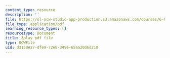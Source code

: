 ```yaml
---
content_type: resource
description: ''
file: https://ol-ocw-studio-app-production.s3.amazonaws.com/courses/6-0001-introduction-to-computer-science-and-programming-in-python-fall-2016/d3150e27dfe972e8349e65aa20d6d210_ncpb4wIsQu8.pdf
file_type: application/pdf
learning_resource_types: []
resourcetype: Document
title: 3play pdf file
type: OCWFile
uid: d3150e27-dfe9-72e8-349e-65aa20d6d210
---
```

